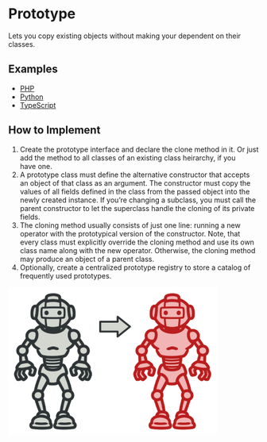 # Prototype

Lets you copy existing objects without making your dependent on their classes.

## Examples

* [PHP](php)
* [Python](python)
* [TypeScript](typescript)

## How to Implement

1. Create the prototype interface and declare the clone method in it. Or just add the method to all classes of an existing class heirarchy, if you have one.
2. A prototype class must define the alternative constructor that accepts an object of that class as an argument. The constructor must copy the values of all fields defined in the class from the passed object into the newly created instance. If you’re changing a subclass, you must call the parent constructor to let the superclass handle the cloning of its private fields.
3. The cloning method usually consists of just one line: running a new operator with the prototypical version of the constructor. Note, that every class must explicitly override the cloning method and use its own class name along with the new operator. Otherwise, the cloning method may produce an object of a parent class.
4. Optionally, create a centralized prototype registry to store a catalog of frequently used prototypes.

![Prototype](/images/prototype.png)
